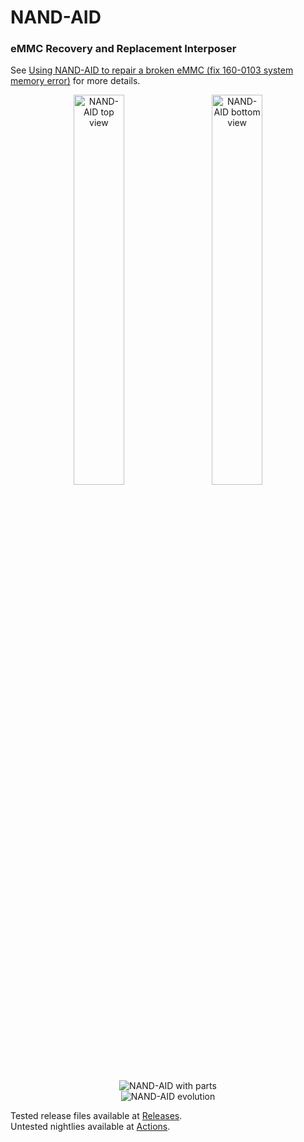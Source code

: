 # NAND-AID
### eMMC Recovery and Replacement Interposer

See [Using NAND-AID to repair a broken eMMC (fix 160-0103 system memory error)](https://gbatemp.net/threads/636361) for more details.
<p align="center">
  <img src="https://public.nbg01.v10lator.de/html/NAND-AID/NAND-AID-top.png" alt="NAND-AID top view" width="40%"> &nbsp; &nbsp;
  <img src="https://public.nbg01.v10lator.de/html/NAND-AID/NAND-AID-bottom.png" alt="NAND-AID bottom view" width="40%"><br />
  <br />
  <img src="https://public.nbg01.v10lator.de/html/NAND-AID/NAND-AID-wp.jpg" alt="NAND-AID with parts"><br />
  <img src="https://public.nbg01.v10lator.de/html/NAND-AID/NAND-AID-evolution.jpg" alt="NAND-AID evolution">
</p>

Tested release files available at [Releases](https://github.com/V10lator/NAND-AID/releases/latest).<br />
Untested nightlies available at [Actions](https://github.com/V10lator/NAND-AID/actions).

